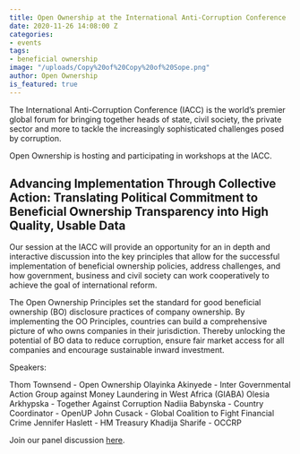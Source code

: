 ```yaml
---
title: Open Ownership at the International Anti-Corruption Conference
date: 2020-11-26 14:08:00 Z
categories:
- events
tags:
- beneficial ownership
image: "/uploads/Copy%20of%20Copy%20of%20Sope.png"
author: Open Ownership
is_featured: true
---
```


The International Anti-Corruption Conference (IACC) is the world’s premier global forum for bringing together heads of state, civil society, the private sector and more to tackle the increasingly sophisticated challenges posed by corruption.

Open Ownership is hosting and participating in workshops at the IACC. 

## Advancing Implementation Through Collective Action: Translating Political Commitment to Beneficial Ownership Transparency into High Quality, Usable Data

Our session at the IACC will provide an opportunity for an in depth and interactive discussion into the key principles that allow for the successful implementation of beneficial ownership policies, address challenges, and how government, business and civil society can work cooperatively to achieve the goal of international reform. 

The Open Ownership Principles set the standard for good beneficial ownership (BO) disclosure practices of company ownership. By implementing the OO Principles, countries can build a comprehensive picture of who owns companies in their jurisdiction. Thereby unlocking the potential of BO data to reduce corruption, ensure fair market access for all companies and encourage sustainable inward investment. 

Speakers:

Thom Townsend - Open Ownership
Olayinka Akinyede - Inter Governmental Action Group against Money Laundering in West Africa (GIABA) 
Olesia Arkhypska -  Together Against Corruption
Nadiia Babynska - Country Coordinator - OpenUP 
John Cusack - Global Coalition to Fight Financial Crime
Jennifer Haslett - HM Treasury
Khadija Sharife - OCCRP

Join our panel discussion [here](https://19thiacc.pathable.co/meetings/virtual/rfQFbNpe2g6MqhK4E). 

